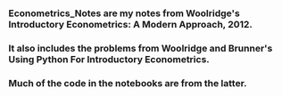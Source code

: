 ### Econometrics_Notes are my notes from Woolridge's Introductory Econometrics: A Modern Approach, 2012. 

### It also includes the problems from Woolridge and Brunner's Using Python For Introductory Econometrics. 
### Much of the code in the notebooks are from the latter.
